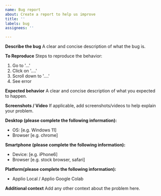 ```yaml
---
name: Bug report
about: Create a report to help us improve
title: ''
labels: bug
assignees: ''

---
```


**Describe the bug**
A clear and concise description of what the bug is.

**To Reproduce**
Steps to reproduce the behavior:
1. Go to '...'
2. Click on '....'
3. Scroll down to '....'
4. See error

**Expected behavior**
A clear and concise description of what you expected to happen.

**Screenshots / Video**
If applicable, add screenshots/videos to help explain your problem.

**Desktop (please complete the following information):**
 - OS: [e.g. Windows 11]
 - Browser [e.g. chrome]

**Smartphone (please complete the following information):**
 - Device: [e.g. iPhone6]
 - Browser [e.g. stock browser, safari]

**Platform(please complete the following information):**
 - Applio Local / Applio Google Colab

**Additional context**
Add any other context about the problem here.
